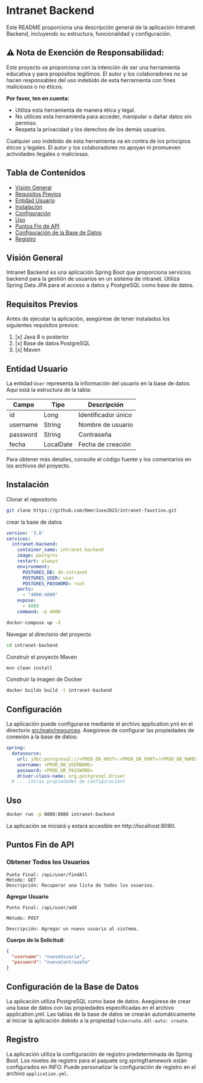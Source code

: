 # Intranet Backend

Este README proporciona una descripción general de la aplicación Intranet Backend, incluyendo su estructura,
funcionalidad y configuración.

## ⚠️ **Nota de Exención de Responsabilidad:**

Este proyecto se proporciona con la intención de ser una herramienta educativa y para propósitos legítimos. El autor y
los colaboradores no se hacen responsables del uso indebido de esta herramienta con fines maliciosos o no éticos.

**Por favor, ten en cuenta:**

- Utiliza esta herramienta de manera ética y legal.
- No utilices esta herramienta para acceder, manipular o dañar datos sin permiso.
- Respeta la privacidad y los derechos de los demás usuarios.

Cualquier uso indebido de esta herramienta va en contra de los principios éticos y legales. El autor y los colaboradores
no apoyan ni promueven actividades ilegales o maliciosas.

## Tabla de Contenidos

- [Visión General](#visión-general)
- [Requisitos Previos](#requisitos-previos)
- [Entidad Usuario](#entidad-usuario)
- [Instalación](#instalación)
- [Configuración](#configuración)
- [Uso](#uso)
- [Puntos Fin de API](#puntos-fin-de-api)
- [Configuración de la Base de Datos](#configuración-de-la-base-de-datos)
- [Registro](#registro)

## Visión General

Intranet Backend es una aplicación Spring Boot que proporciona servicios backend para la gestión de
usuarios en un sistema de intranet. Utiliza Spring Data JPA para el acceso a datos y PostgreSQL
como base de datos.

## Requisitos Previos

Antes de ejecutar la aplicación, asegúrese de tener instalados los siguientes requisitos previos:

1. [x] Java 8 o posterior
2. [x] Base de datos PostgreSQL
3. [x] Maven

## Entidad Usuario

La entidad `User` representa la información del usuario en la base de datos. Aquí está la estructura de la tabla:

| Campo    | Tipo      | Descripción         |
|----------|-----------|---------------------|
| id       | Long      | Identificador único |
| username | String    | Nombre de usuario   |
| password | String    | Contraseña          |
| fecha    | LocalDate | Fecha de creación   |

Para obtener más detalles, consulte el código fuente y los comentarios en los archivos del proyecto.

## Instalación

Clonar el repositorio

```bash
git clone https://github.com/OmerJuve2023/intranet-faustino.git
```

crear la base de datos

```yaml
version: '3.8'
services:
  intranet-backend:
    container_name: intranet-backend
    image: postgres
    restart: always
    environment:
      POSTGRES_DB: db-intranet
      POSTGRES_USER: user
      POSTGRES_PASSWORD: root
    ports:
      - "4000:4000"
    expose:
      - 4000
    command: -p 4000
```

```bash 
docker-compose up -d
```

Navegar al directorio del proyecto

```bash 
cd intranet-backend
```

Construir el proyecto Maven

```bash 
mvn clean install
```

Construir la imagen de Docker

```bash
docker buildx build -t intranet-backend
```

## Configuración

La aplicación puede configurarse mediante el archivo application.yml en el
directorio [src/main/resources](src/main/resources). Asegúrese de configurar las propiedades de
conexión a la base de datos:

```yaml
spring:
  datasource:
    url: jdbc:postgresql://<PROD_DB_HOST>:<PROD_DB_PORT>/<PROD_DB_NAME>
    username: <PROD_DB_USERNAME>
    password: <PROD_DB_PASSWORD>
    driver-class-name: org.postgresql.Driver
  # ... (otras propiedades de configuración)
```

## Uso
```bash
docker run -p 8080:8080 intranet-backend

```

La aplicación se iniciará y estará accesible en http://localhost:8080.

## Puntos Fin de API

### Obtener Todos los Usuarios

    Punto Final: /api/user/findAll
    Método: GET
    Descripción: Recuperar una lista de todos los usuarios.

**Agregar Usuario**

    Punto Final: /api/user/add

    Método: POST

    Descripción: Agregar un nuevo usuario al sistema.

**Cuerpo de la Solicitud:**

```json
{
  "username": "nuevoUsuario",
  "password": "nuevaContraseña"
}
```

## Configuración de la Base de Datos

La aplicación utiliza PostgreSQL como base de datos. Asegúrese de crear
una base de datos con las propiedades especificadas en el archivo application.yml.
Las tablas de la base de datos se crearán automáticamente al iniciar la aplicación debido a la
propiedad `hibernate.ddl-auto: create`.

## Registro

La aplicación utiliza la configuración de registro predeterminada de Spring Boot. Los niveles de registro para el
paquete org.springframework están configurados en INFO. Puede personalizar la configuración de registro en el archivo
`application.yml`.

